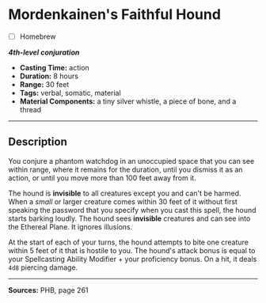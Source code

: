 # Mordenkainen's Faithful Hound
- [ ] Homebrew

***4th-level conjuration***
- **Casting Time:** action
- **Duration:** 8 hours
- **Range:** 30 feet
- **Tags:** verbal, somatic, material
- **Material Components:** a tiny silver whistle, a piece of bone, and a thread

---

## Description
You conjure a phantom watchdog in an unoccupied space that you can see within range, where it remains for the duration, until you dismiss it as an action, or until you move more than 100 feet away from it.

The hound is **invisible** to all creatures except you and can't be harmed.
When a *small* or larger creature comes within 30 feet of it without first speaking the password that you specify when you cast this spell, the hound starts barking loudly.
The hound sees **invisible** creatures and can see into the Ethereal Plane.
It ignores illusions.

At the start of each of your turns, the hound attempts to bite one creature within 5 feet of it that is hostile to you.
The hound's attack bonus is equal to your Spellcasting Ability Modifier + your proficiency bonus.
On a hit, it deals `4d8` piercing damage.

---

**Sources:** PHB, page 261
